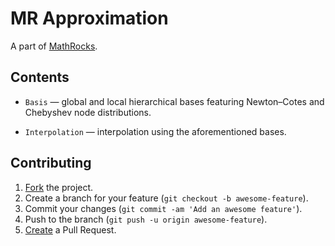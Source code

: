 # MR Approximation

A part of [MathRocks](https://github.com/MathRocks/MathRocks).

## Contents

* `Basis` — global and local hierarchical bases featuring Newton–Cotes and
  Chebyshev node distributions.

* `Interpolation` — interpolation using the aforementioned bases.

## Contributing

1. [Fork](https://help.github.com/articles/fork-a-repo) the project.
2. Create a branch for your feature (`git checkout -b awesome-feature`).
3. Commit your changes (`git commit -am 'Add an awesome feature'`).
4. Push to the branch (`git push -u origin awesome-feature`).
5. [Create](https://help.github.com/articles/creating-a-pull-request)
   a Pull Request.
